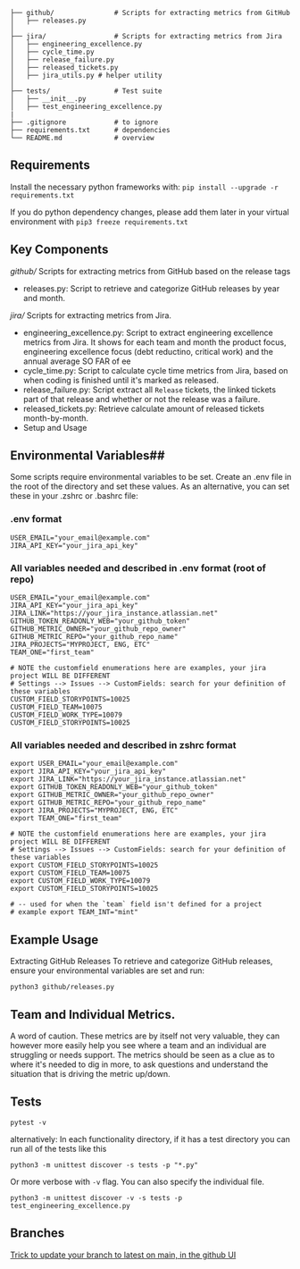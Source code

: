 ```
├── github/               # Scripts for extracting metrics from GitHub
│   ├── releases.py
│
├── jira/                 # Scripts for extracting metrics from Jira
│   ├── engineering_excellence.py
│   ├── cycle_time.py
│   ├── release_failure.py
│   ├── released_tickets.py
│   ├── jira_utils.py # helper utility 
│
├── tests/                # Test suite
│   ├── __init__.py       
│   ├── test_engineering_excellence.py
| 
├── .gitignore            # to ignore
├── requirements.txt      # dependencies
└── README.md             # overview
```

## Requirements
Install the necessary python frameworks with: 
`pip install --upgrade -r requirements.txt`

If you do python dependency changes, please add them later in your virtual environment with 
`pip3 freeze requirements.txt`

## Key Components ##
*github/*
Scripts for extracting metrics from GitHub based on the release tags 
- releases.py: Script to retrieve and categorize GitHub releases by year and month.

*jira/* 
Scripts for extracting metrics from Jira.

- engineering_excellence.py: Script to extract engineering excellence metrics from Jira. It shows for each team and month the product focus, engineering excellence focus (debt reductino, critical work) and the annual average SO FAR of ee
- cycle_time.py: Script to calculate cycle time metrics from Jira, based on when coding is finished until it's marked as released. 
- release_failure.py: Script extract all `Release` tickets, the linked tickets part of that release and whether or not the release was a failure. 
- released_tickets.py: Retrieve calculate amount of released tickets month-by-month.
- Setup and Usage

## Environmental Variables## 
Some scripts require environmental variables to be set. Create an .env file in the root of the directory and set these values. 
As an alternative, you can set these in your .zshrc or .bashrc file:

### .env format
```
USER_EMAIL="your_email@example.com"
JIRA_API_KEY="your_jira_api_key"
```

### All variables needed and described in .env format (root of repo)
```
USER_EMAIL="your_email@example.com"
JIRA_API_KEY="your_jira_api_key"
JIRA_LINK="https://your_jira_instance.atlassian.net"
GITHUB_TOKEN_READONLY_WEB="your_github_token"
GITHUB_METRIC_OWNER="your_github_repo_owner"
GITHUB_METRIC_REPO="your_github_repo_name"
JIRA_PROJECTS="MYPROJECT, ENG, ETC"
TEAM_ONE="first_team" 

# NOTE the customfield enumerations here are examples, your jira project WILL BE DIFFERENT
# Settings --> Issues --> CustomFields: search for your definition of these variables
CUSTOM_FIELD_STORYPOINTS=10025
CUSTOM_FIELD_TEAM=10075
CUSTOM_FIELD_WORK_TYPE=10079
CUSTOM_FIELD_STORYPOINTS=10025
```

### All variables needed and described in zshrc format
```
export USER_EMAIL="your_email@example.com"
export JIRA_API_KEY="your_jira_api_key"
export JIRA_LINK="https://your_jira_instance.atlassian.net"
export GITHUB_TOKEN_READONLY_WEB="your_github_token"
export GITHUB_METRIC_OWNER="your_github_repo_owner"
export GITHUB_METRIC_REPO="your_github_repo_name"
export JIRA_PROJECTS="MYPROJECT, ENG, ETC"
export TEAM_ONE="first_team" 

# NOTE the customfield enumerations here are examples, your jira project WILL BE DIFFERENT
# Settings --> Issues --> CustomFields: search for your definition of these variables
export CUSTOM_FIELD_STORYPOINTS=10025
export CUSTOM_FIELD_TEAM=10075
export CUSTOM_FIELD_WORK_TYPE=10079
export CUSTOM_FIELD_STORYPOINTS=10025

# -- used for when the `team` field isn't defined for a project
# example export TEAM_INT="mint"
```


## Example Usage ##
Extracting GitHub Releases
To retrieve and categorize GitHub releases, ensure your environmental variables are set and run:

`python3 github/releases.py`


## Team and Individual Metrics. 
A word of caution. These metrics are by itself not very valuable, they can however more easily help you see where a team and an individual are struggling or needs support.
The metrics should be seen as a clue as to where it's needed to dig in more, to ask questions and understand the situation that is driving the metric up/down. 


## Tests ## 
`pytest -v` 

alternatively: 
In each functionality directory, if it has a test directory you can run all of the tests like this 

`python3 -m unittest discover -s tests -p "*.py"`

Or more verbose with `-v` flag. You can also specify the individual file. 

`python3 -m unittest discover -v -s tests -p test_engineering_excellence.py`

## Branches
[Trick to update your branch to latest on main, in the github UI](https://github.com/USERNAME/REPOSITORY_NAME/compare/feature-branch...main)
